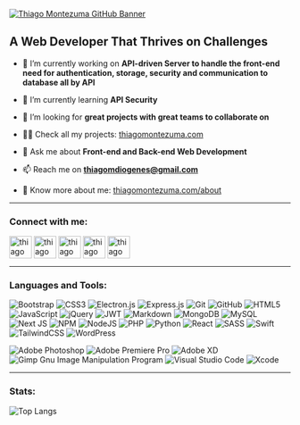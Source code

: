 [![Thiago Montezuma GitHub Banner](./assets/thiago-montezuma-banner.png)](https://thiagomontezuma.com/)
## A Web Developer That Thrives on Challenges

- 🔭 I’m currently working on **API-driven Server to handle the front-end need for authentication, storage, security and communication to database all by API**

- 📖 I’m currently learning **API Security**

- 🤝 I’m looking for **great projects with great teams to collaborate on**

- 👨‍💻 Check all my projects: [thiagomontezuma.com](https://thiagomontezuma.com/)

- 💬 Ask me about **Front-end and Back-end Web Development**

- 📫 Reach me on **thiagomdiogenes@gmail.com**

- 📄 Know more about me: [thiagomontezuma.com/about](https://thiagomontezuma.com/about)

---

### Connect with me:
[<img align="center" src="https://www.svgrepo.com/show/452051/linkedin.svg" alt="thiagomontezuma linkedin" height="40" width="40" />](https://linkedin.com/in/thiagomontezuma)
[<img align="center" src="https://cdn.iconscout.com/icon/free/png-512/free-twitter-9420781-7651211.png?f=webp&w=512" alt="thiagomontezuma twitter" height="40" width="40" />](https://twitter.com/thiagomontezum_)
[<img align="center" src="https://www.svgrepo.com/show/303154/instagram-2016-logo.svg" alt="thiagomontezuma instagram" height="40" width="40" />](https://instagram.com/thiagomontezuma_)
[<img align="center" src="https://www.svgrepo.com/show/448261/youtube.svg" alt="thiagomontezuma youtube" height="40" width="40" />](https://youtube.com/@thiagomontezuma7639)
[<img align="center" src="https://img.icons8.com/fluency/512/internet.png" alt="thiagomontezuma website" height="40" width="40" />](https://thiagomontezuma.com/)

---

### Languages and Tools:
![Bootstrap](https://img.shields.io/badge/bootstrap-%238511FA.svg?style=for-the-badge&logo=bootstrap&logoColor=white)
![CSS3](https://img.shields.io/badge/css3-%231572B6.svg?style=for-the-badge&logo=css3&logoColor=white)
![Electron.js](https://img.shields.io/badge/Electron-191970?style=for-the-badge&logo=Electron&logoColor=white)
![Express.js](https://img.shields.io/badge/express.js-%23404d59.svg?style=for-the-badge&logo=express&logoColor=%2361DAFB)
![Git](https://img.shields.io/badge/git-%23F05033.svg?style=for-the-badge&logo=git&logoColor=white)
![GitHub](https://img.shields.io/badge/github-%23121011.svg?style=for-the-badge&logo=github&logoColor=white)
![HTML5](https://img.shields.io/badge/html5-%23E34F26.svg?style=for-the-badge&logo=html5&logoColor=white)
![JavaScript](https://img.shields.io/badge/javascript-%23323330.svg?style=for-the-badge&logo=javascript&logoColor=%23F7DF1E)
![jQuery](https://img.shields.io/badge/jquery-%230769AD.svg?style=for-the-badge&logo=jquery&logoColor=white)
![JWT](https://img.shields.io/badge/JWT-black?style=for-the-badge&logo=JSON%20web%20tokens)
![Markdown](https://img.shields.io/badge/markdown-%23000000.svg?style=for-the-badge&logo=markdown&logoColor=white)
![MongoDB](https://img.shields.io/badge/MongoDB-%234ea94b.svg?style=for-the-badge&logo=mongodb&logoColor=white)
![MySQL](https://img.shields.io/badge/mysql-4479A1.svg?style=for-the-badge&logo=mysql&logoColor=white)
![Next JS](https://img.shields.io/badge/Next-black?style=for-the-badge&logo=next.js&logoColor=white)
![NPM](https://img.shields.io/badge/NPM-%23CB3837.svg?style=for-the-badge&logo=npm&logoColor=white)
![NodeJS](https://img.shields.io/badge/node.js-6DA55F?style=for-the-badge&logo=node.js&logoColor=white)
![PHP](https://img.shields.io/badge/php-%23777BB4.svg?style=for-the-badge&logo=php&logoColor=white)
![Python](https://img.shields.io/badge/python-3670A0?style=for-the-badge&logo=python&logoColor=ffdd54)
![React](https://img.shields.io/badge/react-%2320232a.svg?style=for-the-badge&logo=react&logoColor=%2361DAFB)
![SASS](https://img.shields.io/badge/SASS-hotpink.svg?style=for-the-badge&logo=SASS&logoColor=white)
![Swift](https://img.shields.io/badge/swift-F54A2A?style=for-the-badge&logo=swift&logoColor=white)
![TailwindCSS](https://img.shields.io/badge/tailwindcss-%2338B2AC.svg?style=for-the-badge&logo=tailwind-css&logoColor=white)
![WordPress](https://img.shields.io/badge/WordPress-%23117AC9.svg?style=for-the-badge&logo=WordPress&logoColor=white)

![Adobe Photoshop](https://img.shields.io/badge/adobe%20photoshop-%2331A8FF.svg?style=for-the-badge&logo=adobe%20photoshop&logoColor=white)
![Adobe Premiere Pro](https://img.shields.io/badge/Adobe%20Premiere%20Pro-9999FF.svg?style=for-the-badge&logo=Adobe%20Premiere%20Pro&logoColor=white)
![Adobe XD](https://img.shields.io/badge/Adobe%20XD-470137?style=for-the-badge&logo=Adobe%20XD&logoColor=#FF61F6)
![Gimp Gnu Image Manipulation Program](https://img.shields.io/badge/Gimp-657D8B?style=for-the-badge&logo=gimp&logoColor=FFFFFF)
![Visual Studio Code](https://img.shields.io/badge/Visual%20Studio%20Code-0078d7.svg?style=for-the-badge&logo=visual-studio-code&logoColor=white)
![Xcode](https://img.shields.io/badge/Xcode-007ACC?style=for-the-badge&logo=Xcode&logoColor=white)

---

### Stats:

![Top Langs](https://github-readme-stats.vercel.app/api/top-langs/?username=thiagomontezuma&theme=city_lights)
